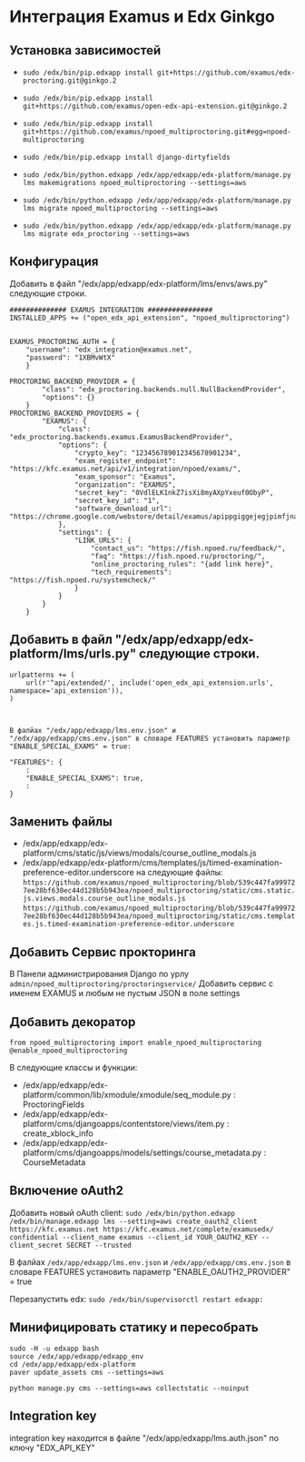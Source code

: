# Интеграция Examus и Edx Ginkgo

## Установка зависимостей
 * ```sudo /edx/bin/pip.edxapp install git+https://github.com/examus/edx-proctoring.git@ginkgo.2```
 * ```sudo /edx/bin/pip.edxapp install git+https://github.com/examus/open-edx-api-extension.git@ginkgo.2```
 * ```sudo /edx/bin/pip.edxapp install git+https://github.com/examus/npoed_multiproctoring.git#egg=npoed-multiproctoring```
 * ```sudo /edx/bin/pip.edxapp install django-dirtyfields```

 * ```sudo /edx/bin/python.edxapp /edx/app/edxapp/edx-platform/manage.py lms makemigrations npoed_multiproctoring --settings=aws```
 * ```sudo /edx/bin/python.edxapp /edx/app/edxapp/edx-platform/manage.py lms migrate npoed_multiproctoring --settings=aws```
 * ```sudo /edx/bin/python.edxapp /edx/app/edxapp/edx-platform/manage.py lms migrate edx_proctoring --settings=aws```

## Конфигурация
Добавить в файл "/edx/app/edxapp/edx-platform/lms/envs/aws.py" следующие строки.

```
############## EXAMUS INTEGRATION ################
INSTALLED_APPS += ("open_edx_api_extension", "npoed_multiproctoring")


EXAMUS_PROCTORING_AUTH = {
    "username": "edx_integration@examus.net",
    "password": "1XBMvWtX"
    }

PROCTORING_BACKEND_PROVIDER = {
        "class": "edx_proctoring.backends.null.NullBackendProvider",
        "options": {}
    }
PROCTORING_BACKEND_PROVIDERS = {
        "EXAMUS": {
            "class": "edx_proctoring.backends.examus.ExamusBackendProvider",
            "options": {
                "crypto_key": "123456789012345678901234",
                "exam_register_endpoint": "https://kfc.examus.net/api/v1/integration/npoed/exams/",
                "exam_sponsor": "Examus",
                "organization": "EXAMUS",
                "secret_key": "0VdlELK1nkZ7isXi8myAXpYxeuf0ObyP",
                "secret_key_id": "1",
                "software_download_url": "https://chrome.google.com/webstore/detail/examus/apippgiggejegjpimfjnaigmanampcjg"
            },
            "settings": {
                "LINK_URLS": {
                    "contact_us": "https://fish.npoed.ru/feedback/",
                    "faq": "https://fish.npoed.ru/proctoring/",
                    "online_proctoring_rules": "{add link here}",
                    "tech_requirements": "https://fish.npoed.ru/systemcheck/"
                }
            }
        }
    }
```

## Добавить в файл "/edx/app/edxapp/edx-platform/lms/urls.py" следующие строки.

```
urlpatterns += (
    url(r'^api/extended/', include('open_edx_api_extension.urls', namespace='api_extension')),
)



В фалйах "/edx/app/edxapp/lms.env.json" и "/edx/app/edxapp/cms.env.json" в словаре FEATURES установить параметр "ENABLE_SPECIAL_EXAMS" = true:

"FEATURES": {
    :
    "ENABLE_SPECIAL_EXAMS": true,
    :
}
```

## Заменить файлы
 - /edx/app/edxapp/edx-platform/cms/static/js/views/modals/course_outline_modals.js
 - /edx/app/edxapp/edx-platform/cms/templates/js/timed-examination-preference-editor.underscore
на следующие файлы:
`https://github.com/examus/npoed_multiproctoring/blob/539c447fa999727ee28bf630ec44d128b5b943ea/npoed_multiproctoring/static/cms.static.js.views.modals.course_outline_modals.js`
`https://github.com/examus/npoed_multiproctoring/blob/539c447fa999727ee28bf630ec44d128b5b943ea/npoed_multiproctoring/static/cms.templates.js.timed-examination-preference-editor.underscore`


## Добавить Сервис прокторинга
В Панели администрирования Django по урлу
`admin/npoed_multiproctoring/proctoringservice/`
Добавить сервис с именем EXAMUS и любым не пустым JSON в поле settings


## Добавить декоратор
```
from npoed_multiproctoring import enable_npoed_multiproctoring
@enable_npoed_multiproctoring
```

В следующие классы и функции:
 - /edx/app/edxapp/edx-platform/common/lib/xmodule/xmodule/seq_module.py : ProctoringFields
 - /edx/app/edxapp/edx-platform/cms/djangoapps/contentstore/views/item.py : create_xblock_info
 - /edx/app/edxapp/edx-platform/cms/djangoapps/models/settings/course_metadata.py : CourseMetadata
 

## Включение oAuth2
Добавить новый oAuth client:
```sudo /edx/bin/python.edxapp /edx/bin/manage.edxapp lms --setting=aws create_oauth2_client https://kfc.examus.net https://kfc.examus.net/complete/examusedx/ confidential --client_name examus --client_id YOUR_OAUTH2_KEY --client_secret SECRET --trusted```

В фалйах ```/edx/app/edxapp/lms.env.json``` и ```/edx/app/edxapp/cms.env.json``` в словаре FEATURES установить параметр "ENABLE_OAUTH2_PROVIDER" = true

Перезапустить edx:
``` sudo /edx/bin/supervisorctl restart edxapp: ```


## Минифицировать статику и пересобрать
```
sudo -H -u edxapp bash
source /edx/app/edxapp/edxapp_env
cd /edx/app/edxapp/edx-platform
paver update_assets cms --settings=aws

python manage.py cms --settings=aws collectstatic --noinput
```

## Integration key
integration key находится в файле "/edx/app/edxapp/lms.auth.json" по ключу "EDX_API_KEY"
